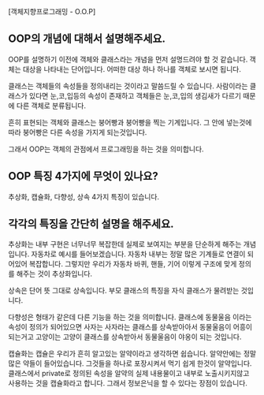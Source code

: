 [객체지향프로그래밍 - O.O.P]

## OOP의 개념에 대해서 설명해주세요.

OOP를 설명하기 이전에 객체와 클래스라는 개념을 먼저 설명드려야 할 것 같습니다.
객체는 대상을 나타내는 단어입니다.
어떠한 대상 하나 하나를 객체로 보시면 됩니다.

클래스는 객체들의 속성들을 정의내리는 것이라고 말씀드릴 수 있습니다.
사람이라는 클래스가 있다면 눈,코,입등의 속성이 존재하고 객체들은 눈,코,입의 생김새가 다르기 때문에 다른 객체로 분류됩니다.

흔히 표현되는 객체와 클래스는 붕어빵과 붕어빵을 찍는 기계입니다. 그 안에 넣는것에 따라 붕어빵은 다른 속성을 가지게 되는것입니다.

그래서 OOP는 객체의 관점에서 프로그래밍을 하는 것을 의미합니다.

## OOP 특징 4가지에 무엇이 있나요?

추상화, 캡슐화, 다향성, 상속 4가지 특징이 있습니다.

## 각각의 특징을 간단히 설명을 해주세요.

추상화는 내부 구현은 너무너무 복잡한데 실제로 보여지는 부분을 단순하게 해주는 개념입니다. 자동차로 예시를 들어보겠습니다. 자동차 내부는 정말 많은 기계들로 연결이 되어있어 복잡합니다. 그렇지만 우리가 자동차 바퀴, 핸들, 기어 이렇게 구조에 맞게 정의를 해주는 것이 추상화입니다.


상속은 단어 뜻 그대로 상속입니다. 부모 클래스의 특징을 자식 클래스가 물려받는 것입니다. 

다향성은 형태가 같은데 다른 기능을 하는 것을 의미합니다.
클래스에 동물울음 이라는 속성이 정의가 되어있으면 사자는 사자라는 클래스를 상속받아아서 동물울음이 어흥이 되는거고 고양이는 고양이 클래스를 상속받아서 동물울음이 야옹이 되는 것입니다.

캡슐화는 캡슐은 우리가 흔히 알고있는 알약이라고 생각하면 쉽습니다.
알약안에는 정말 많은 약들이 들어있습니다. 그것들을 하나로 포장시켜서 먹기 쉽게 한것이 알약입니다.
클래스에서 private로 정의된 속성을 알약의 실제 내용물이고 내부로 노출시키지않고 사용하는 것을 캡슐화라고 합니다. 그래서 정보은닉을 할 수 있다는 장점이 있습니다.

